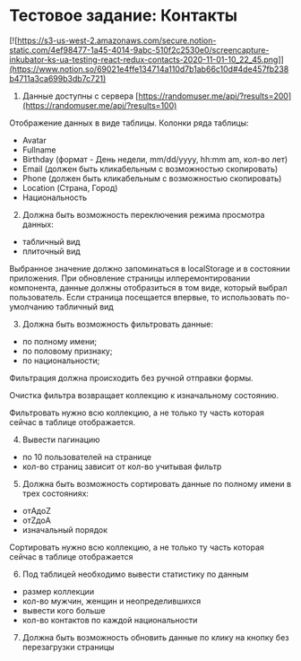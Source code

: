 # Тестовое задание: Контакты

[![https://s3-us-west-2.amazonaws.com/secure.notion-static.com/4ef98477-1a45-4014-9abc-510f2c2530e0/screencapture-inkubator-ks-ua-testing-react-redux-contacts-2020-11-01-10_22_45.png]](https://www.notion.so/69021e4ffe134714a110d7b1ab66c10d#4de457fb238b4711a3ca699b3db7c721)
1. Данные доступны с сервера [https://randomuser.me/api/?results=200](https://randomuser.me/api/?results=100)

Отображение данных в виде таблицы.
Колонки ряда таблицы:

- Avatar
- Fullname
- Birthday (формат - День недели, mm/dd/yyyy, hh:mm am, кол-во лет)
- Email (должен быть кликабельным с возможностью скопировать)
- Phone (должен быть кликабельным с возможностью скопировать)
- Location (Страна, Город)
- Национальность

2. Должна быть возможность переключения режима просмотра данных:

- табличный вид
- плиточный вид

Выбранное значение должно запоминаться в localStorage и в состоянии приложения.
При обновление страницы илперемонтировании компонента, данные должны
отобразиться в том виде, который выбрал пользователь. Если страница посещается
впервые, то использовать по-умолчанию табличный вид

3. Должна быть возможность фильтровать данные:

- по полному имени;
- по половому признаку;
- по национальности;

Фильтрация должна происходить без ручной отправки формы.

Очистка фильтра возвращает коллекцию к изначальному состоянию.

Фильтровать нужно всю коллекцию, а не только ту часть которая сейчас в таблице
отображается.

4. Вывести пагинацию

- по 10 пользователей на странице
- кол-во страниц зависит от кол-во учитывая фильтр

5. Должна быть возможность сортировать данные по полному имени в трех состояниях:

- отAдоZ
- отZдоA
- изначальный порядок

Сортировать нужно всю коллекцию, а не только ту часть которая сейчас в таблице
отображается

6. Под таблицей необходимо вывести статистику по данным

- размер коллекции
- кол-во мужчин, женщин и неопределившихся
- вывести кого больше
- кол-во контактов по каждой национальности

7. Должна быть возможность обновить данные по клику на кнопку без перезагрузки
страницы
